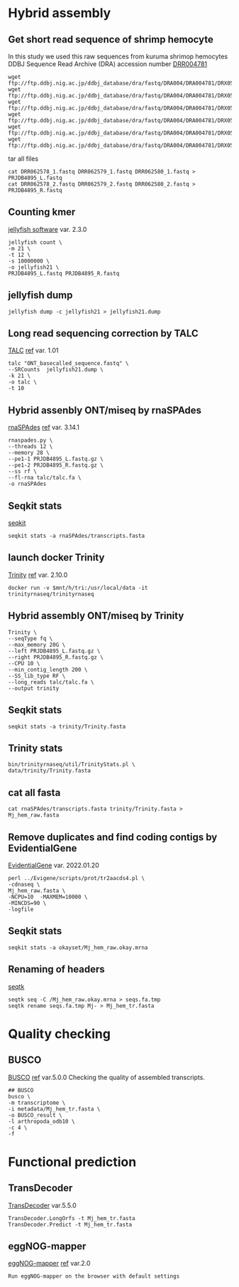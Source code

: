# Hybrid assembly
## Get short read sequence of shrimp hemocyte
In this study we used this raw sequences from kuruma shrimop hemocytes  
DDBJ Sequence Read Archive (DRA) accession number [DRR004781](https://ddbj.nig.ac.jp/DRASearch/submission?acc=DRA004781)  

```
wget ftp://ftp.ddbj.nig.ac.jp/ddbj_database/dra/fastq/DRA004/DRA004781/DRX056819/DRR062578_1.fastq.bz2
wget ftp://ftp.ddbj.nig.ac.jp/ddbj_database/dra/fastq/DRA004/DRA004781/DRX056819/DRR062578_2.fastq.bz2  
wget ftp://ftp.ddbj.nig.ac.jp/ddbj_database/dra/fastq/DRA004/DRA004781/DRX056819/DRR062579_1.fastq.bz2  
wget ftp://ftp.ddbj.nig.ac.jp/ddbj_database/dra/fastq/DRA004/DRA004781/DRX056819/DRR062579_2.fastq.bz2  
wget ftp://ftp.ddbj.nig.ac.jp/ddbj_database/dra/fastq/DRA004/DRA004781/DRX056819/DRR062580_1.fastq.bz2  
wget ftp://ftp.ddbj.nig.ac.jp/ddbj_database/dra/fastq/DRA004/DRA004781/DRX056819/DRR062580_2.fastq.bz2`
```

tar all files  
```
cat DRR062578_1.fastq DRR062579_1.fastq DRR062580_1.fastq > PRJDB4895_L.fastq
cat DRR062578_2.fastq DRR062579_2.fastq DRR062580_2.fastq > PRJDB4895_R.fastq
```

## Counting kmer
[jellyfish software](http://www.genome.umd.edu/jellyfish.html#Release) var. 2.3.0  
```
jellyfish count \
-m 21 \
-t 12 \
-s 10000000 \
-o jellyfish21 \
PRJDB4895_L.fastq PRJDB4895_R.fastq  
```

## jellyfish dump
```
jellyfish dump -c jellyfish21 > jellyfish21.dump
```

## Long read sequencing correction by TALC
[TALC](https://gitlab.igh.cnrs.fr/lbroseus/TALC) [ref](https://academic.oup.com/bioinformatics/advance-article-abstract/doi/10.1093/bioinformatics/btaa634/5872522?redirectedFrom=fulltext) var. 1.01  
```
talc "ONT_basecalled_sequence.fastq" \
--SRCounts  jellyfish21.dump \
-k 21 \
-o talc \
-t 10  
```

## Hybrid assenbly ONT/miseq by rnaSPAdes
[rnaSPAdes](https://cab.spbu.ru/software/rnaspades/) [ref](https://cab.spbu.ru/software/rnaspades/) var. 3.14.1  
```
rnaspades.py \
--threads 12 \
--memory 28 \
--pe1-1 PRJDB4895_L.fastq.gz \
--pe1-2 PRJDB4895_R.fastq.gz \
--ss rf \
--fl-rna talc/talc.fa \
-o rnaSPAdes
```

## Seqkit stats
[seqkit](https://bioinf.shenwei.me/seqkit/)  
```
seqkit stats -a rnaSPAdes/transcripts.fasta
```

## launch docker Trinity
[Trinity](https://github.com/trinityrnaseq/trinityrnaseq/wiki) [ref](https://www.nature.com/articles/nbt.1883) var. 2.10.0  
```
docker run -v $mnt/h/tri:/usr/local/data -it trinityrnaseq/trinityrnaseq
```

## Hybrid assembly ONT/miseq by Trinity
```
Trinity \
--seqType fq \
--max_memory 20G \
--left PRJDB4895_L.fastq.gz \
--right PRJDB4895_R.fastq.gz \
--CPU 10 \
--min_contig_length 200 \
--SS_lib_type RF \
--long_reads talc/talc.fa \
--output trinity
```

## Seqkit stats
```
seqkit stats -a trinity/Trinity.fasta
```

## Trinity stats
```
bin/trinityrnaseq/util/TrinityStats.pl \
data/trinity/Trinity.fasta
```
## cat all fasta
```
cat rnaSPAdes/transcripts.fasta trinity/Trinity.fasta > Mj_hem_raw.fasta
```

## Remove duplicates and find coding contigs by EvidentialGene
[EvidentialGene](http://arthropods.eugenes.org/EvidentialGene/) var. 2022.01.20  
```
perl ../Evigene/scripts/prot/tr2aacds4.pl \
-cdnaseq \
Mj_hem_raw.fasta \
-NCPU=10  -MAXMEM=10000 \
-MINCDS=90 \
-logfile
```

## Seqkit stats
```
seqkit stats -a okayset/Mj_hem_raw.okay.mrna
```

## Renaming of headers
[seqtk](https://github.com/lh3/seqtk)  
```
seqtk seq -C /Mj_hem_raw.okay.mrna > seqs.fa.tmp
seqtk rename seqs.fa.tmp Mj- > Mj_hem_tr.fasta
```
# Quality checking
## BUSCO
[BUSCO](https://busco.ezlab.org/) [ref](https://link.springer.com/protocol/10.1007%2F978-1-4939-9173-0_14) var.5.0.0
Checking the quality of assembled transcripts.
```
## BUSCO
busco \
-m transcriptome \
-i metadata/Mj_hem_tr.fasta \
-o BUSCO_result \
-l arthropoda_odb10 \
-c 4 \
-f
```

# Functional prediction
## TransDecoder
[TransDecoder](https://github.com/TransDecoder/TransDecoder/wiki) var.5.5.0
```
TransDecoder.LongOrfs -t Mj_hem_tr.fasta
TransDecoder.Predict -t Mj_hem_tr.fasta
```
## eggNOG-mapper
[eggNOG-mapper](http://eggnog-mapper.embl.de/) [ref](https://doi.org/10.1093/nar/gky1085) var.2.0
```
Run eggNOG-mapper on the browser with default settings
```
